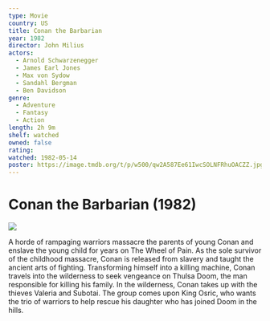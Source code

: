 ```yaml
---
type: Movie
country: US
title: Conan the Barbarian
year: 1982
director: John Milius
actors:
  - Arnold Schwarzenegger
  - James Earl Jones
  - Max von Sydow
  - Sandahl Bergman
  - Ben Davidson
genre:
  - Adventure
  - Fantasy
  - Action
length: 2h 9m
shelf: watched
owned: false
rating:
watched: 1982-05-14
poster: https://image.tmdb.org/t/p/w500/qw2A587Ee61IwcSOLNFRhuOACZZ.jpg
---
```


# Conan the Barbarian (1982)

![](https://image.tmdb.org/t/p/w500/qw2A587Ee61IwcSOLNFRhuOACZZ.jpg)

A horde of rampaging warriors massacre the parents of young Conan and enslave the young child for years on The Wheel of Pain. As the sole survivor of the childhood massacre, Conan is released from slavery and taught the ancient arts of fighting. Transforming himself into a killing machine, Conan travels into the wilderness to seek vengeance on Thulsa Doom, the man responsible for killing his family. In the wilderness, Conan takes up with the thieves Valeria and Subotai. The group comes upon King Osric, who wants the trio of warriors to help rescue his daughter who has joined Doom in the hills.
